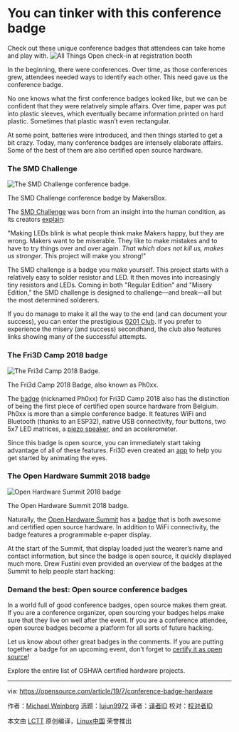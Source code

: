 [#]: collector: (lujun9972)
[#]: translator: ( )
[#]: reviewer: ( )
[#]: publisher: ( )
[#]: url: ( )
[#]: subject: (You can tinker with this conference badge)
[#]: via: (https://opensource.com/article/19/7/conference-badge-hardware)
[#]: author: (Michael Weinberg https://opensource.com/users/mweinberg/users/mweinberg/users/mweinberg/users/mweinberg/users/mweinberg)

You can tinker with this conference badge
======
Check out these unique conference badges that attendees can take home
and play with.
![All Things Open check-in at registration booth][1]

In the beginning, there were conferences. Over time, as those conferences grew, attendees needed ways to identify each other. This need gave us the conference badge.

No one knows what the first conference badges looked like, but we can be confident that they were relatively simple affairs. Over time, paper was put into plastic sleeves, which eventually became information printed on hard plastic. Sometimes that plastic wasn’t even rectangular.

At some point, batteries were introduced, and then things started to get a bit crazy. Today, many conference badges are intensely elaborate affairs. Some of the best of them are also certified open source hardware.

### The SMD Challenge

![The SMD Challenge conference badge.][2]

The SMD Challenge conference badge by MakersBox.

The [SMD Challenge][3] was born from an insight into the human condition, as its creators [explain][4]:

"Making LEDs blink is what people think make Makers happy, but they are wrong. Makers want to be miserable. They like to make mistakes and to have to try things over and over again. _That which does not kill us, makes us stronger_. This project will make you strong!"

The SMD challenge is a badge you make yourself. This project starts with a relatively easy to solder resistor and LED. It then moves into increasingly tiny resistors and LEDs. Coming in both "Regular Edition" and "Misery Edition," the SMD challenge is designed to challenge—and break—all but the most determined solderers.

If you do manage to make it all the way to the end (and can document your success), you can enter the prestigious [0201 Club][5]. If you prefer to experience the misery (and success) secondhand, the club also features links showing many of the successful attempts.

### The Fri3D Camp 2018 badge

![The Fri3d Camp 2018 Badge.][6]

The Fri3d Camp 2018 Badge, also known as Ph0xx.

The [badge][7] (nicknamed Ph0xx) for Fri3D Camp 2018 also has the distinction of being the first piece of certified open source hardware from Belgium. Ph0xx is more than a simple conference badge. It features WiFi and Bluetooth (thanks to an ESP32), native USB connectivity, four buttons, two 5x7 LED matrices, a [piezo speaker][8], and an accelerometer.

Since this badge is open source, you can immediately start taking advantage of all of these features. Fri3D even created an [app][9] to help you get started by animating the eyes.

### The Open Hardware Summit 2018 badge

![Open Hardware Summit 2018 badge][10]

The Open Hardware Summit 2018 badge.

Naturally, the [Open Hardware Summit][11] has a [badge][12] that is both awesome and certified open source hardware. In addition to WiFi connectivity, the badge features a programmable e-paper display.

At the start of the Summit, that display loaded just the wearer’s name and contact information, but since the badge is open source, it quickly displayed much more. Drew Fustini even provided an overview of the badges at the Summit to help people start hacking:

### Demand the best: Open source conference badges

In a world full of good conference badges, open source makes them great. If you are a conference organizer, open sourcing your badges helps make sure that they live on well after the event. If you are a conference attendee, open source badges become a platform for all sorts of future hacking.

Let us know about other great badges in the comments. If you are putting together a badge for an upcoming event, don’t forget to [certify it as open source][13]!

Explore the entire list of OSHWA certified hardware projects.

--------------------------------------------------------------------------------

via: https://opensource.com/article/19/7/conference-badge-hardware

作者：[Michael Weinberg][a]
选题：[lujun9972][b]
译者：[译者ID](https://github.com/译者ID)
校对：[校对者ID](https://github.com/校对者ID)

本文由 [LCTT](https://github.com/LCTT/TranslateProject) 原创编译，[Linux中国](https://linux.cn/) 荣誉推出

[a]: https://opensource.com/users/mweinberg/users/mweinberg/users/mweinberg/users/mweinberg/users/mweinberg
[b]: https://github.com/lujun9972
[1]: https://opensource.com/sites/default/files/styles/image-full-size/public/lead-images/ato2016_checkin_conference.jpg?itok=DJtoSS6t (All Things Open check-in at registration booth)
[2]: https://opensource.com/sites/default/files/uploads/smdchallenge.png (The SMD Challenge conference badge.)
[3]: https://certification.oshwa.org/us000073.html
[4]: https://hackaday.io/project/25265-an-unfortunate-smd-project
[5]: https://hackaday.io/project/25265-an-unfortunate-smd-project/log/71954-0201-club
[6]: https://opensource.com/sites/default/files/uploads/fri3d_badge_2018.png (The Fri3d Camp 2018 Badge.)
[7]: https://certification.oshwa.org/be000001.html
[8]: https://en.wikipedia.org/wiki/Loudspeaker#Piezoelectric_speakers
[9]: https://sebastiaanjansen.be/fri3d-eyes/
[10]: https://opensource.com/sites/default/files/uploads/open_hardware_summit_badge_2018.png (Open Hardware Summit 2018 badge)
[11]: http://2018.oshwa.org/
[12]: https://certification.oshwa.org/us000133.html
[13]: https://certification.oshwa.org/

